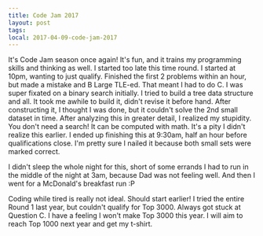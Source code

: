 ```yaml
---
title: Code Jam 2017
layout: post
tags: 
local: 2017-04-09-code-jam-2017
---
```


It's Code Jam season once again! It's fun, and it trains my programming skills
and thinking as well. I started too late this time round. I started at 10pm,
wanting to just qualify. Finished the first 2 problems within an hour,
but made a mistake and B Large TLE-ed. That meant I had to do C. I was super
fixated on a binary search initially. I tried to build a tree data structure and
all. It took me awhile to build it, didn't revise it before hand. After
constructing it, I thought I was done, but it couldn't solve the 2nd small
dataset in time. After analyzing this in greater detail, I realized my
stupidity. You don't need a search! It can be computed with math. It's a pity I
didn't realize this earlier. I ended up finishing this at 9:30am, half an hour
before qualifications close. I'm pretty sure I nailed it because both small sets
were marked correct. 

I didn't sleep the whole night for this, short of some errands I had to run in
the middle of the night at 3am, because Dad was not feeling well. And then I
went for a McDonald's breakfast run :P

Coding while tired is really not ideal. Should start earlier! I tried the entire
Round 1 last year, but couldn't qualify for Top 3000. Always got stuck at
Question C. I have a feeling I won't make Top 3000 this year. I will aim to
reach Top 1000 next year and get my t-shirt.
